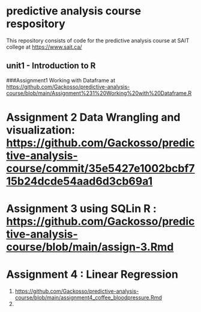 # predictive analysis course respository
This repository consists of code for the predictive analysis course at SAIT college at https://www.sait.ca/

## unit1 - Introduction to R

###Assignment1 Working with Dataframe at https://github.com/Gackosso/predictive-analysis-course/blob/main/Assignment%231%20Working%20with%20Dataframe.R

# Assignment 2  Data Wrangling and visualization: https://github.com/Gackosso/predictive-analysis-course/commit/35e5427e1002bcbf715b24dcde54aad6d3cb69a1

# Assignment 3 using SQLin R : https://github.com/Gackosso/predictive-analysis-course/blob/main/assign-3.Rmd

# Assignment 4 : Linear Regression
1. https://github.com/Gackosso/predictive-analysis-course/blob/main/assignment4_coffee_bloodpressure.Rmd
2. 
